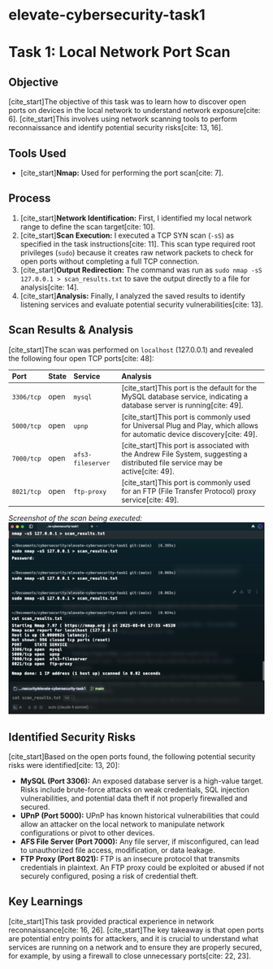 # elevate-cybersecurity-task1
# Task 1: Local Network Port Scan

## Objective
[cite_start]The objective of this task was to learn how to discover open ports on devices in the local network to understand network exposure[cite: 6]. [cite_start]This involves using network scanning tools to perform reconnaissance and identify potential security risks[cite: 13, 16].

## Tools Used
* [cite_start]**Nmap:** Used for performing the port scan[cite: 7].

## Process
1.  [cite_start]**Network Identification:** First, I identified my local network range to define the scan target[cite: 10].
2.  [cite_start]**Scan Execution:** I executed a TCP SYN scan (`-sS`) as specified in the task instructions[cite: 11]. This scan type required root privileges (`sudo`) because it creates raw network packets to check for open ports without completing a full TCP connection.
3.  [cite_start]**Output Redirection:** The command was run as `sudo nmap -sS 127.0.0.1 > scan_results.txt` to save the output directly to a file for analysis[cite: 14].
4.  [cite_start]**Analysis:** Finally, I analyzed the saved results to identify listening services and evaluate potential security vulnerabilities[cite: 13].

## Scan Results & Analysis
[cite_start]The scan was performed on `localhost` (127.0.0.1) and revealed the following four open TCP ports[cite: 48]:

| Port       | State | Service         | Analysis                                                                                           |
| :--------- | :---- | :-------------- | :------------------------------------------------------------------------------------------------- |
| `3306/tcp` | open  | `mysql`         | [cite_start]This port is the default for the MySQL database service, indicating a database server is running[cite: 49]. |
| `5000/tcp` | open  | `upnp`          | [cite_start]This port is commonly used for Universal Plug and Play, which allows for automatic device discovery[cite: 49]. |
| `7000/tcp` | open  | `afs3-fileserver` | [cite_start]This port is associated with the Andrew File System, suggesting a distributed file service may be active[cite: 49].|
| `8021/tcp` | open  | `ftp-proxy`     | [cite_start]This port is commonly used for an FTP (File Transfer Protocol) proxy service[cite: 49].                 |

*Screenshot of the scan being executed:*
![Nmap Scan](./screenshot.png)

## Identified Security Risks
[cite_start]Based on the open ports found, the following potential security risks were identified[cite: 13, 20]:

* **MySQL (Port 3306):** An exposed database server is a high-value target. Risks include brute-force attacks on weak credentials, SQL injection vulnerabilities, and potential data theft if not properly firewalled and secured.
* **UPnP (Port 5000):** UPnP has known historical vulnerabilities that could allow an attacker on the local network to manipulate network configurations or pivot to other devices.
* **AFS File Server (Port 7000):** Any file server, if misconfigured, can lead to unauthorized file access, modification, or data leakage.
* **FTP Proxy (Port 8021):** FTP is an insecure protocol that transmits credentials in plaintext. An FTP proxy could be exploited or abused if not securely configured, posing a risk of credential theft.

## Key Learnings
[cite_start]This task provided practical experience in network reconnaissance[cite: 16, 26]. [cite_start]The key takeaway is that open ports are potential entry points for attackers, and it is crucial to understand what services are running on a network and to ensure they are properly secured, for example, by using a firewall to close unnecessary ports[cite: 22, 23].
